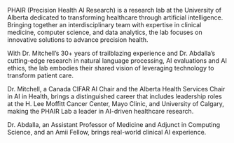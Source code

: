 PHAIR (Precision Health AI Research) is a research lab at the University of Alberta dedicated to transforming healthcare through artificial intelligence. Bringing together an interdisciplinary team with expertise in clinical medicine, computer science, and data analytics, the lab focuses on innovative solutions to advance precision health.

With Dr. Mitchell’s 30+ years of trailblazing experience and Dr. Abdalla’s cutting-edge research in natural language processing, AI evaluations and AI ethics, the lab embodies their shared vision of leveraging technology to transform patient care.

Dr. Mitchell, a Canada CIFAR AI Chair and the Alberta Health Services Chair in AI in Health, brings a distinguished career that includes leadership roles at the H. Lee Moffitt Cancer Center, Mayo Clinic, and University of Calgary, making the PHAIR Lab a leader in AI-driven healthcare research.

Dr. Abdalla, an Assistant Professor of Medicine and Adjunct in Computing Science, and an Amii Fellow, brings real-world clinical AI experience.
